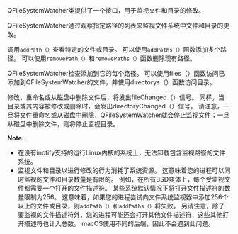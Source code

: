 QFileSystemWatcher类提供了一个接口，用于监视文件和目录的修改。 

QFileSystemWatcher通过观察指定路径的列表来监视文件系统中文件和目录的更改。

调用`addPath（）`查看特定的文件或目录。 可以使用`addPaths（）`函数添加多个路径。 可以使用`removePath（）`和`removePaths（）`函数删除现有路径。

QFileSystemWatcher检查添加到它的每个路径。 可以使用files（）函数访问已添加到QFileSystemWatcher的文件，并使用directorys（）函数访问目录。

修改，重命名或从磁盘中删除文件后，将发出fileChanged（）信号。 同样，当目录或其内容被修改或删除时，会发出directoryChanged（）信号。 请注意，一旦将文件重命名或从磁盘中删除，QFileSystemWatcher就会停止监视文件；一旦从磁盘中删除文件，则将停止监视目录。

**Note:**

- 在没有inotify支持的运行Linux内核的系统上，无法卸载包含监视路径的文件系统。
- 监视文件和目录以进行修改的行为消耗了系统资源。 这意味着您的进程可以同时监视的文件和目录数量是有限的。 例如，在所有BSD变体上，每个受监视文件都需要一个打开的文件描述符。 某些系统默认情况下将打开文件描述符的数量限制为256。 这意味着，如果您的进程尝试向文件系统监视器中添加256个以上的文件或目录，则`addPath（）`和`addPaths（）`将失败。 另请注意，除了要监视的文件描述符外，您的进程可能还会打开其他文件描述符，这些其他打开描述符也计入总数。 macOS使用不同的后端，因此不会遇到此问题。